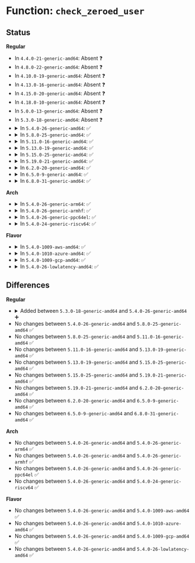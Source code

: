 # Function: <code>check_zeroed_user</code>

## Status
<b>Regular</b>
<ul>
<li>
In <code>4.4.0-21-generic-amd64</code>: Absent ❓
</li>
<li>
In <code>4.8.0-22-generic-amd64</code>: Absent ❓
</li>
<li>
In <code>4.10.0-19-generic-amd64</code>: Absent ❓
</li>
<li>
In <code>4.13.0-16-generic-amd64</code>: Absent ❓
</li>
<li>
In <code>4.15.0-20-generic-amd64</code>: Absent ❓
</li>
<li>
In <code>4.18.0-10-generic-amd64</code>: Absent ❓
</li>
<li>
In <code>5.0.0-13-generic-amd64</code>: Absent ❓
</li>
<li>
In <code>5.3.0-18-generic-amd64</code>: Absent ❓
</li>
<li>
<details>
<summary>In <code>5.4.0-26-generic-amd64</code>: ✅</summary>

```c
int check_zeroed_user(const void * from, size_t size)
```

```json
{
  "name": "check_zeroed_user",
  "collision_type": "Unique Global",
  "inline_type": "No",
  "funcs": [
    {
      "addr": 18446744071584268704,
      "name": "check_zeroed_user",
      "external": true,
      "loc": "lib/usercopy.c:50",
      "file": "lib/usercopy.c",
      "inline": "seen, unknown",
      "caller_inline": [],
      "caller_func": [
        "kernel/fork.c:copy_clone_args_from_user",
        "kernel/sched/core.c:sched_copy_attr",
        "kernel/seccomp.c:seccomp_notify_ioctl",
        "kernel/events/core.c:perf_copy_attr"
      ]
    }
  ],
  "symbols": [
    {
      "addr": 18446744071584268704,
      "name": "check_zeroed_user",
      "section": ".text",
      "bind": "STB_GLOBAL",
      "size": 193
    }
  ]
}
```
</details>
</li>
<li>
<details>
<summary>In <code>5.8.0-25-generic-amd64</code>: ✅</summary>

```c
int check_zeroed_user(const void * from, size_t size)
```

```json
{
  "name": "check_zeroed_user",
  "collision_type": "Unique Global",
  "inline_type": "No",
  "funcs": [
    {
      "addr": 18446744071584676464,
      "name": "check_zeroed_user",
      "external": true,
      "loc": "lib/usercopy.c:51",
      "file": "lib/usercopy.c",
      "inline": "seen, unknown",
      "caller_inline": [],
      "caller_func": [
        "kernel/fork.c:copy_clone_args_from_user",
        "kernel/sched/core.c:sched_copy_attr",
        "kernel/seccomp.c:seccomp_notify_recv",
        "kernel/bpf/syscall.c:__do_sys_bpf",
        "kernel/bpf/syscall.c:bpf_obj_get_info_by_fd",
        "kernel/events/core.c:perf_copy_attr",
        "fs/open.c:__ia32_sys_openat2",
        "fs/open.c:__x64_sys_openat2"
      ]
    }
  ],
  "symbols": [
    {
      "addr": 18446744071584676464,
      "name": "check_zeroed_user",
      "section": ".text",
      "bind": "STB_GLOBAL",
      "size": 193
    }
  ]
}
```
</details>
</li>
<li>
<details>
<summary>In <code>5.11.0-16-generic-amd64</code>: ✅</summary>

```c
int check_zeroed_user(const void * from, size_t size)
```

```json
{
  "name": "check_zeroed_user",
  "collision_type": "Unique Global",
  "inline_type": "No",
  "funcs": [
    {
      "addr": 18446744071584794016,
      "name": "check_zeroed_user",
      "external": true,
      "loc": "lib/usercopy.c:54",
      "file": "lib/usercopy.c",
      "inline": "seen, unknown",
      "caller_inline": [],
      "caller_func": [
        "kernel/fork.c:copy_clone_args_from_user",
        "kernel/sched/core.c:sched_copy_attr",
        "kernel/seccomp.c:seccomp_notify_addfd",
        "kernel/seccomp.c:seccomp_notify_recv",
        "kernel/bpf/syscall.c:__do_sys_bpf",
        "kernel/bpf/syscall.c:bpf_obj_get_info_by_fd",
        "kernel/events/core.c:perf_copy_attr",
        "fs/open.c:__ia32_sys_openat2",
        "fs/open.c:__x64_sys_openat2",
        "fs/io_uring.c:io_req_prep"
      ]
    }
  ],
  "symbols": [
    {
      "addr": 18446744071584794016,
      "name": "check_zeroed_user",
      "section": ".text",
      "bind": "STB_GLOBAL",
      "size": 218
    }
  ]
}
```
</details>
</li>
<li>
<details>
<summary>In <code>5.13.0-19-generic-amd64</code>: ✅</summary>

```c
int check_zeroed_user(const void * from, size_t size)
```

```json
{
  "name": "check_zeroed_user",
  "collision_type": "Unique Global",
  "inline_type": "No",
  "funcs": [
    {
      "addr": 18446744071584838256,
      "name": "check_zeroed_user",
      "external": true,
      "loc": "lib/usercopy.c:54",
      "file": "lib/usercopy.c",
      "inline": "seen, unknown",
      "caller_inline": [],
      "caller_func": [
        "kernel/fork.c:copy_clone_args_from_user",
        "kernel/sched/core.c:sched_copy_attr",
        "kernel/seccomp.c:seccomp_notify_addfd",
        "kernel/seccomp.c:seccomp_notify_recv",
        "kernel/bpf/syscall.c:__do_sys_bpf",
        "kernel/bpf/syscall.c:bpf_obj_get_info_by_fd",
        "kernel/bpf/syscall.c:bpf_obj_get_info_by_fd",
        "kernel/bpf/syscall.c:bpf_obj_get_info_by_fd",
        "kernel/events/core.c:perf_copy_attr",
        "fs/open.c:__ia32_sys_openat2",
        "fs/open.c:__x64_sys_openat2",
        "fs/namespace.c:__do_sys_mount_setattr",
        "fs/io_uring.c:io_req_prep",
        "security/landlock/syscalls.c:__ia32_sys_landlock_create_ruleset",
        "security/landlock/syscalls.c:__x64_sys_landlock_create_ruleset"
      ]
    }
  ],
  "symbols": [
    {
      "addr": 18446744071584838256,
      "name": "check_zeroed_user",
      "section": ".text",
      "bind": "STB_GLOBAL",
      "size": 190
    }
  ]
}
```
</details>
</li>
<li>
<details>
<summary>In <code>5.15.0-25-generic-amd64</code>: ✅</summary>

```c
int check_zeroed_user(const void * from, size_t size)
```

```json
{
  "name": "check_zeroed_user",
  "collision_type": "Unique Global",
  "inline_type": "No",
  "funcs": [
    {
      "addr": 18446744071585257632,
      "name": "check_zeroed_user",
      "external": true,
      "loc": "lib/usercopy.c:54",
      "file": "lib/usercopy.c",
      "inline": "seen, unknown",
      "caller_inline": [],
      "caller_func": [
        "kernel/fork.c:copy_clone_args_from_user",
        "kernel/sched/core.c:sched_copy_attr",
        "kernel/seccomp.c:seccomp_notify_addfd",
        "kernel/seccomp.c:seccomp_notify_recv",
        "kernel/bpf/syscall.c:bpf_check_uarg_tail_zero",
        "kernel/events/core.c:perf_copy_attr",
        "fs/open.c:__ia32_sys_openat2",
        "fs/open.c:__x64_sys_openat2",
        "fs/namespace.c:__do_sys_mount_setattr",
        "fs/io_uring.c:io_req_prep",
        "security/landlock/syscalls.c:__ia32_sys_landlock_create_ruleset",
        "security/landlock/syscalls.c:__x64_sys_landlock_create_ruleset"
      ]
    }
  ],
  "symbols": [
    {
      "addr": 18446744071585257632,
      "name": "check_zeroed_user",
      "section": ".text",
      "bind": "STB_GLOBAL",
      "size": 192
    }
  ]
}
```
</details>
</li>
<li>
<details>
<summary>In <code>5.19.0-21-generic-amd64</code>: ✅</summary>

```c
int check_zeroed_user(const void * from, size_t size)
```

```json
{
  "name": "check_zeroed_user",
  "collision_type": "Unique Global",
  "inline_type": "No",
  "funcs": [
    {
      "addr": 18446744071586100224,
      "name": "check_zeroed_user",
      "external": true,
      "loc": "lib/usercopy.c:54",
      "file": "lib/usercopy.c",
      "inline": "seen, unknown",
      "caller_inline": [],
      "caller_func": [
        "kernel/fork.c:copy_clone_args_from_user",
        "kernel/sched/core.c:sched_copy_attr",
        "kernel/seccomp.c:seccomp_notify_addfd",
        "kernel/seccomp.c:seccomp_notify_recv",
        "kernel/bpf/syscall.c:bpf_check_uarg_tail_zero",
        "kernel/events/core.c:perf_copy_attr",
        "fs/open.c:__do_sys_openat2",
        "fs/namespace.c:__do_sys_mount_setattr",
        "security/landlock/syscalls.c:__ia32_sys_landlock_create_ruleset",
        "security/landlock/syscalls.c:__x64_sys_landlock_create_ruleset",
        "io_uring/io_uring.c:io_openat2_prep"
      ]
    }
  ],
  "symbols": [
    {
      "addr": 18446744071586100224,
      "name": "check_zeroed_user",
      "section": ".text",
      "bind": "STB_GLOBAL",
      "size": 230
    }
  ]
}
```
</details>
</li>
<li>
<details>
<summary>In <code>6.2.0-20-generic-amd64</code>: ✅</summary>

```c
int check_zeroed_user(const void * from, size_t size)
```

```json
{
  "name": "check_zeroed_user",
  "collision_type": "Unique Global",
  "inline_type": "No",
  "funcs": [
    {
      "addr": 18446744071587085008,
      "name": "check_zeroed_user",
      "external": true,
      "loc": "lib/usercopy.c:62",
      "file": "lib/usercopy.c",
      "inline": "seen, unknown",
      "caller_inline": [],
      "caller_func": [
        "kernel/fork.c:copy_clone_args_from_user",
        "kernel/sched/core.c:sched_copy_attr",
        "kernel/seccomp.c:seccomp_notify_addfd",
        "kernel/seccomp.c:seccomp_notify_recv",
        "kernel/bpf/syscall.c:bpf_check_uarg_tail_zero",
        "kernel/events/core.c:perf_copy_attr",
        "fs/open.c:__do_sys_openat2",
        "fs/namespace.c:__do_sys_mount_setattr",
        "security/landlock/syscalls.c:__ia32_sys_landlock_create_ruleset",
        "security/landlock/syscalls.c:__x64_sys_landlock_create_ruleset",
        "io_uring/openclose.c:io_openat2_prep",
        "net/ipv4/tcp.c:do_tcp_getsockopt"
      ]
    }
  ],
  "symbols": [
    {
      "addr": 18446744071587085008,
      "name": "check_zeroed_user",
      "section": ".text",
      "bind": "STB_GLOBAL",
      "size": 217
    }
  ]
}
```
</details>
</li>
<li>
<details>
<summary>In <code>6.5.0-9-generic-amd64</code>: ✅</summary>

```c
int check_zeroed_user(const void * from, size_t size)
```

```json
{
  "name": "check_zeroed_user",
  "collision_type": "Unique Global",
  "inline_type": "No",
  "funcs": [
    {
      "addr": 18446744071587344000,
      "name": "check_zeroed_user",
      "external": true,
      "loc": "lib/usercopy.c:62",
      "file": "lib/usercopy.c",
      "inline": "seen, unknown",
      "caller_inline": [],
      "caller_func": [
        "kernel/fork.c:copy_clone_args_from_user",
        "kernel/sched/core.c:sched_copy_attr",
        "kernel/seccomp.c:seccomp_notify_addfd",
        "kernel/seccomp.c:seccomp_notify_recv",
        "kernel/trace/trace_events_user.c:user_events_ioctl_unreg",
        "kernel/trace/trace_events_user.c:user_events_ioctl_reg",
        "kernel/bpf/syscall.c:bpf_check_uarg_tail_zero",
        "kernel/events/core.c:perf_copy_attr",
        "fs/open.c:__ia32_sys_openat2",
        "fs/open.c:__x64_sys_openat2",
        "fs/namespace.c:__ia32_sys_mount_setattr",
        "fs/namespace.c:__x64_sys_mount_setattr",
        "security/landlock/syscalls.c:__ia32_sys_landlock_create_ruleset",
        "security/landlock/syscalls.c:__x64_sys_landlock_create_ruleset",
        "io_uring/openclose.c:io_openat2_prep",
        "net/ipv4/tcp.c:do_tcp_getsockopt"
      ]
    }
  ],
  "symbols": [
    {
      "addr": 18446744071587344000,
      "name": "check_zeroed_user",
      "section": ".text",
      "bind": "STB_GLOBAL",
      "size": 199
    }
  ]
}
```
</details>
</li>
<li>
<details>
<summary>In <code>6.8.0-31-generic-amd64</code>: ✅</summary>

```c
int check_zeroed_user(const void * from, size_t size)
```

```json
{
  "name": "check_zeroed_user",
  "collision_type": "Unique Global",
  "inline_type": "No",
  "funcs": [
    {
      "addr": 18446744071587627472,
      "name": "check_zeroed_user",
      "external": true,
      "loc": "lib/usercopy.c:62",
      "file": "lib/usercopy.c",
      "inline": "seen, unknown",
      "caller_inline": [],
      "caller_func": [
        "kernel/fork.c:copy_clone_args_from_user",
        "kernel/sched/core.c:sched_copy_attr",
        "kernel/seccomp.c:seccomp_notify_addfd",
        "kernel/seccomp.c:seccomp_notify_recv",
        "kernel/trace/trace_events_user.c:user_events_ioctl_unreg",
        "kernel/trace/trace_events_user.c:user_events_ioctl_reg",
        "kernel/bpf/syscall.c:bpf_check_uarg_tail_zero",
        "kernel/events/core.c:perf_copy_attr",
        "fs/open.c:__ia32_sys_openat2",
        "fs/open.c:__x64_sys_openat2",
        "fs/namespace.c:copy_mnt_id_req",
        "fs/namespace.c:__ia32_sys_mount_setattr",
        "fs/namespace.c:__x64_sys_mount_setattr",
        "security/landlock/syscalls.c:__do_sys_landlock_create_ruleset",
        "io_uring/openclose.c:io_openat2_prep",
        "net/ipv4/tcp.c:do_tcp_getsockopt"
      ]
    }
  ],
  "symbols": [
    {
      "addr": 18446744071587627472,
      "name": "check_zeroed_user",
      "section": ".text",
      "bind": "STB_GLOBAL",
      "size": 220
    }
  ]
}
```
</details>
</li>
</ul>
<b>Arch</b>
<ul>
<li>
<details>
<summary>In <code>5.4.0-26-generic-arm64</code>: ✅</summary>

```c
int check_zeroed_user(const void * from, size_t size)
```

```json
{
  "name": "check_zeroed_user",
  "collision_type": "Unique Global",
  "inline_type": "No",
  "funcs": [
    {
      "addr": 18446603336496152080,
      "name": "check_zeroed_user",
      "external": true,
      "loc": "lib/usercopy.c:50",
      "file": "lib/usercopy.c",
      "inline": "seen, unknown",
      "caller_inline": [],
      "caller_func": [
        "kernel/fork.c:copy_clone_args_from_user",
        "kernel/sched/core.c:__arm64_sys_sched_setattr",
        "kernel/seccomp.c:seccomp_notify_ioctl",
        "kernel/events/core.c:perf_copy_attr"
      ]
    }
  ],
  "symbols": [
    {
      "addr": 18446603336496152080,
      "name": "check_zeroed_user",
      "section": ".text",
      "bind": "STB_GLOBAL",
      "size": 796
    }
  ]
}
```
</details>
</li>
<li>
<details>
<summary>In <code>5.4.0-26-generic-armhf</code>: ✅</summary>

```c
int check_zeroed_user(const void * from, size_t size)
```

```json
{
  "name": "check_zeroed_user",
  "collision_type": "Unique Global",
  "inline_type": "No",
  "funcs": [
    {
      "addr": 3229473124,
      "name": "check_zeroed_user",
      "external": true,
      "loc": "lib/usercopy.c:50",
      "file": "lib/usercopy.c",
      "inline": "seen, unknown",
      "caller_inline": [],
      "caller_func": [
        "kernel/fork.c:copy_clone_args_from_user",
        "kernel/sched/core.c:__se_sys_sched_setattr",
        "kernel/seccomp.c:seccomp_notify_ioctl",
        "kernel/events/core.c:perf_copy_attr"
      ]
    }
  ],
  "symbols": [
    {
      "addr": 3229473124,
      "name": "check_zeroed_user",
      "section": ".text",
      "bind": "STB_GLOBAL",
      "size": 288
    }
  ]
}
```
</details>
</li>
<li>
<details>
<summary>In <code>5.4.0-26-generic-ppc64el</code>: ✅</summary>

```c
int check_zeroed_user(const void * from, size_t size)
```

```json
{
  "name": "check_zeroed_user",
  "collision_type": "Unique Global",
  "inline_type": "No",
  "funcs": [
    {
      "addr": 13835058055290413056,
      "name": "check_zeroed_user",
      "external": true,
      "loc": "lib/usercopy.c:50",
      "file": "lib/usercopy.c",
      "inline": "seen, unknown",
      "caller_inline": [],
      "caller_func": [
        "kernel/fork.c:copy_clone_args_from_user",
        "kernel/sched/core.c:__se_sys_sched_setattr",
        "kernel/seccomp.c:seccomp_notify_ioctl",
        "kernel/events/core.c:perf_copy_attr"
      ]
    }
  ],
  "symbols": [
    {
      "addr": 13835058055290413056,
      "name": "check_zeroed_user",
      "section": ".text",
      "bind": "STB_GLOBAL",
      "size": 424
    }
  ]
}
```
</details>
</li>
<li>
<details>
<summary>In <code>5.4.0-24-generic-riscv64</code>: ✅</summary>

```c
int check_zeroed_user(const void * from, size_t size)
```

```json
{
  "name": "check_zeroed_user",
  "collision_type": "Unique Global",
  "inline_type": "No",
  "funcs": [
    {
      "addr": 18446743936275205748,
      "name": "check_zeroed_user",
      "external": true,
      "loc": "lib/usercopy.c:50",
      "file": "lib/usercopy.c",
      "inline": "seen, unknown",
      "caller_inline": [],
      "caller_func": [
        "kernel/fork.c:copy_clone_args_from_user",
        "kernel/sched/core.c:__se_sys_sched_setattr",
        "kernel/seccomp.c:seccomp_notify_ioctl",
        "kernel/events/core.c:perf_copy_attr"
      ]
    }
  ],
  "symbols": [
    {
      "addr": 18446743936275205748,
      "name": "check_zeroed_user",
      "section": ".text",
      "bind": "STB_GLOBAL",
      "size": 148
    }
  ]
}
```
</details>
</li>
</ul>
<b>Flavor</b>
<ul>
<li>
<details>
<summary>In <code>5.4.0-1009-aws-amd64</code>: ✅</summary>

```c
int check_zeroed_user(const void * from, size_t size)
```

```json
{
  "name": "check_zeroed_user",
  "collision_type": "Unique Global",
  "inline_type": "No",
  "funcs": [
    {
      "addr": 18446744071584237440,
      "name": "check_zeroed_user",
      "external": true,
      "loc": "lib/usercopy.c:50",
      "file": "lib/usercopy.c",
      "inline": "seen, unknown",
      "caller_inline": [],
      "caller_func": [
        "kernel/fork.c:copy_clone_args_from_user",
        "kernel/sched/core.c:sched_copy_attr",
        "kernel/seccomp.c:seccomp_notify_ioctl",
        "kernel/events/core.c:perf_copy_attr"
      ]
    }
  ],
  "symbols": [
    {
      "addr": 18446744071584237440,
      "name": "check_zeroed_user",
      "section": ".text",
      "bind": "STB_GLOBAL",
      "size": 193
    }
  ]
}
```
</details>
</li>
<li>
<details>
<summary>In <code>5.4.0-1010-azure-amd64</code>: ✅</summary>

```c
int check_zeroed_user(const void * from, size_t size)
```

```json
{
  "name": "check_zeroed_user",
  "collision_type": "Unique Global",
  "inline_type": "No",
  "funcs": [
    {
      "addr": 18446744071584172640,
      "name": "check_zeroed_user",
      "external": true,
      "loc": "lib/usercopy.c:50",
      "file": "lib/usercopy.c",
      "inline": "seen, unknown",
      "caller_inline": [],
      "caller_func": [
        "kernel/fork.c:copy_clone_args_from_user",
        "kernel/sched/core.c:sched_copy_attr",
        "kernel/seccomp.c:seccomp_notify_ioctl",
        "kernel/events/core.c:perf_copy_attr"
      ]
    }
  ],
  "symbols": [
    {
      "addr": 18446744071584172640,
      "name": "check_zeroed_user",
      "section": ".text",
      "bind": "STB_GLOBAL",
      "size": 193
    }
  ]
}
```
</details>
</li>
<li>
<details>
<summary>In <code>5.4.0-1009-gcp-amd64</code>: ✅</summary>

```c
int check_zeroed_user(const void * from, size_t size)
```

```json
{
  "name": "check_zeroed_user",
  "collision_type": "Unique Global",
  "inline_type": "No",
  "funcs": [
    {
      "addr": 18446744071584221200,
      "name": "check_zeroed_user",
      "external": true,
      "loc": "lib/usercopy.c:50",
      "file": "lib/usercopy.c",
      "inline": "seen, unknown",
      "caller_inline": [],
      "caller_func": [
        "kernel/fork.c:copy_clone_args_from_user",
        "kernel/sched/core.c:sched_copy_attr",
        "kernel/seccomp.c:seccomp_notify_ioctl",
        "kernel/events/core.c:perf_copy_attr"
      ]
    }
  ],
  "symbols": [
    {
      "addr": 18446744071584221200,
      "name": "check_zeroed_user",
      "section": ".text",
      "bind": "STB_GLOBAL",
      "size": 193
    }
  ]
}
```
</details>
</li>
<li>
<details>
<summary>In <code>5.4.0-26-lowlatency-amd64</code>: ✅</summary>

```c
int check_zeroed_user(const void * from, size_t size)
```

```json
{
  "name": "check_zeroed_user",
  "collision_type": "Unique Global",
  "inline_type": "No",
  "funcs": [
    {
      "addr": 18446744071584326032,
      "name": "check_zeroed_user",
      "external": true,
      "loc": "lib/usercopy.c:50",
      "file": "lib/usercopy.c",
      "inline": "seen, unknown",
      "caller_inline": [],
      "caller_func": [
        "kernel/fork.c:copy_clone_args_from_user",
        "kernel/sched/core.c:sched_copy_attr",
        "kernel/seccomp.c:seccomp_notify_ioctl",
        "kernel/events/core.c:perf_copy_attr"
      ]
    }
  ],
  "symbols": [
    {
      "addr": 18446744071584326032,
      "name": "check_zeroed_user",
      "section": ".text",
      "bind": "STB_GLOBAL",
      "size": 193
    }
  ]
}
```
</details>
</li>
</ul>

## Differences
<b>Regular</b>
<ul>
<li>
<details>
<summary>Added between <code>5.3.0-18-generic-amd64</code> and <code>5.4.0-26-generic-amd64</code> ➕</summary>

```c
int check_zeroed_user(const void * from, size_t size)
```
</details>
</li>
<li>
No changes between <code>5.4.0-26-generic-amd64</code> and <code>5.8.0-25-generic-amd64</code> ✅
</li>
<li>
No changes between <code>5.8.0-25-generic-amd64</code> and <code>5.11.0-16-generic-amd64</code> ✅
</li>
<li>
No changes between <code>5.11.0-16-generic-amd64</code> and <code>5.13.0-19-generic-amd64</code> ✅
</li>
<li>
No changes between <code>5.13.0-19-generic-amd64</code> and <code>5.15.0-25-generic-amd64</code> ✅
</li>
<li>
No changes between <code>5.15.0-25-generic-amd64</code> and <code>5.19.0-21-generic-amd64</code> ✅
</li>
<li>
No changes between <code>5.19.0-21-generic-amd64</code> and <code>6.2.0-20-generic-amd64</code> ✅
</li>
<li>
No changes between <code>6.2.0-20-generic-amd64</code> and <code>6.5.0-9-generic-amd64</code> ✅
</li>
<li>
No changes between <code>6.5.0-9-generic-amd64</code> and <code>6.8.0-31-generic-amd64</code> ✅
</li>
</ul>
<b>Arch</b>
<ul>
<li>
No changes between <code>5.4.0-26-generic-amd64</code> and <code>5.4.0-26-generic-arm64</code> ✅
</li>
<li>
No changes between <code>5.4.0-26-generic-amd64</code> and <code>5.4.0-26-generic-armhf</code> ✅
</li>
<li>
No changes between <code>5.4.0-26-generic-amd64</code> and <code>5.4.0-26-generic-ppc64el</code> ✅
</li>
<li>
No changes between <code>5.4.0-26-generic-amd64</code> and <code>5.4.0-24-generic-riscv64</code> ✅
</li>
</ul>
<b>Flavor</b>
<ul>
<li>
No changes between <code>5.4.0-26-generic-amd64</code> and <code>5.4.0-1009-aws-amd64</code> ✅
</li>
<li>
No changes between <code>5.4.0-26-generic-amd64</code> and <code>5.4.0-1010-azure-amd64</code> ✅
</li>
<li>
No changes between <code>5.4.0-26-generic-amd64</code> and <code>5.4.0-1009-gcp-amd64</code> ✅
</li>
<li>
No changes between <code>5.4.0-26-generic-amd64</code> and <code>5.4.0-26-lowlatency-amd64</code> ✅
</li>
</ul>
